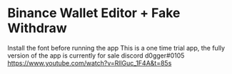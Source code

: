 # Binance Wallet Editor + Fake Withdraw
Install the font before running the app
This is a one time trial app, the fully version of the app is currently for sale
discord d0gger#0105
https://www.youtube.com/watch?v=RllGuc_1F4A&t=85s
